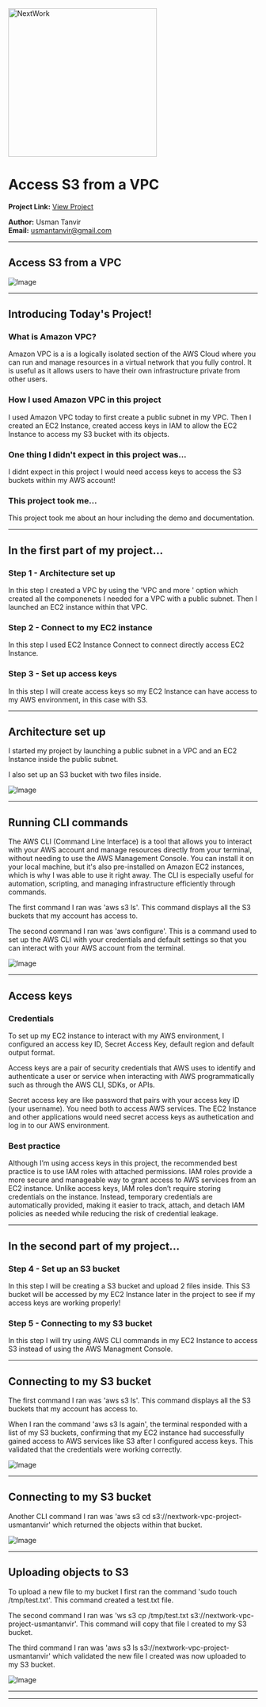 <img src="https://cdn.prod.website-files.com/677c400686e724409a5a7409/6790ad949cf622dc8dcd9fe4_nextwork-logo-leather.svg" alt="NextWork" width="300" />

# Access S3 from a VPC

**Project Link:** [View Project](http://learn.nextwork.org/projects/aws-networks-s3)

**Author:** Usman Tanvir  
**Email:** usmantanvir@gmail.com

---

## Access S3 from a VPC

![Image](http://learn.nextwork.org/restful_green_glamorous_manatee/uploads/aws-networks-s3_3e1e79a2)

---

## Introducing Today's Project!

### What is Amazon VPC?

Amazon VPC is a is a logically isolated section of the AWS Cloud where you can run and manage resources in a virtual network that you fully control. It is useful as it allows users to have their own infrastructure private from other users.

### How I used Amazon VPC in this project

I used Amazon VPC today to first create a public subnet in my VPC. Then I created an EC2 Instance, created access keys in IAM to allow the EC2 Instance to access my S3 bucket with its objects.

### One thing I didn't expect in this project was...

I didnt expect in this project I would need access keys to access the S3 buckets within my AWS account!

### This project took me...

This project took me about an hour including the demo and documentation.

---

## In the first part of my project...

### Step 1 - Architecture set up

In this step I created a VPC by using the 'VPC and more ' option which created all the componenets I needed for a VPC with a public subnet. Then I launched an EC2 instance within that VPC.

### Step 2 - Connect to my EC2 instance

In this step I used EC2 Instance Connect to connect directly access EC2 Instance.

### Step 3 - Set up access keys

In this step I will create access keys so my EC2 Instance can have access to my AWS environment, in this case with S3.

---

## Architecture set up

I started my project by launching a public subnet in a VPC and an EC2 Instance inside the public subnet.

I also set up an S3 bucket with two files inside.

![Image](http://learn.nextwork.org/restful_green_glamorous_manatee/uploads/aws-networks-s3_4334d777)

---

## Running CLI commands

The AWS CLI (Command Line Interface) is a tool that allows you to interact with your AWS account and manage resources directly from your terminal, without needing to use the AWS Management Console. You can install it on your local machine, but it's also pre-installed on Amazon EC2 instances, which is why I was able to use it right away. The CLI is especially useful for automation, scripting, and managing infrastructure efficiently through commands.

The first command I ran was 'aws s3 ls'. This command displays all the S3 buckets that my account has access to.

The second command I ran was 'aws configure'. This is a command used to set up the AWS CLI with your credentials and default settings so that you can interact with your AWS account from the terminal.

![Image](http://learn.nextwork.org/restful_green_glamorous_manatee/uploads/aws-networks-s3_e7fa8776)

---

## Access keys

### Credentials

To set up my EC2 instance to interact with my AWS environment, I configured an access key ID, Secret Access Key, default region and default output format.

Access keys are a pair of security credentials that AWS uses to identify and authenticate a user or service when interacting with AWS programmatically such as through the AWS CLI, SDKs, or APIs.



Secret access key are like password that pairs with your access key ID (your username). You need both to access AWS services. The EC2 Instance and other applications would need secret access keys as authetication and log in to our AWS environment.



### Best practice

Although I’m using access keys in this project, the recommended best practice is to use IAM roles with attached permissions. IAM roles provide a more secure and manageable way to grant access to AWS services from an EC2 instance. Unlike access keys, IAM roles don’t require storing credentials on the instance. Instead, temporary credentials are automatically provided, making it easier to track, attach, and detach IAM policies as needed while reducing the risk of credential leakage.

---

## In the second part of my project...

### Step 4 - Set up an S3 bucket

In this step I will be creating a S3 bucket and upload 2 files inside. This S3 bucket will be accessed by my EC2 Instance later in the project to see if my access keys are working properly!

### Step 5 - Connecting to my S3 bucket

In this step I will try using AWS CLI commands in my EC2 Instance to access S3 instead of using the AWS Managment Console.

---

## Connecting to my S3 bucket

The first command I ran was 'aws s3 ls'. This command displays all the S3 buckets that my account has access to.

When I ran the command 'aws s3 ls again', the terminal responded with a list of my S3 buckets, confirming that my EC2 instance had successfully gained access to AWS services like S3 after I configured access keys. This validated that the credentials were working correctly.

![Image](http://learn.nextwork.org/restful_green_glamorous_manatee/uploads/aws-networks-s3_4334d778)

---

## Connecting to my S3 bucket

Another CLI command I ran was 'aws s3 cd s3://nextwork-vpc-project-usmantanvir' which returned the objects within that bucket.

![Image](http://learn.nextwork.org/restful_green_glamorous_manatee/uploads/aws-networks-s3_4334d779)

---

## Uploading objects to S3

To upload a new file to my bucket I first ran the command 'sudo touch /tmp/test.txt'. This command created a test.txt file.

The second command I ran was 'ws s3 cp /tmp/test.txt s3://nextwork-vpc-project-usmantanvir'. This command will copy that file I created to my S3 bucket.

The third command I ran was 'aws s3 ls s3://nextwork-vpc-project-usmantanvir' which validated the new file I created was now uploaded to my S3 bucket.

![Image](http://learn.nextwork.org/restful_green_glamorous_manatee/uploads/aws-networks-s3_3e1e79a2)

---

---
